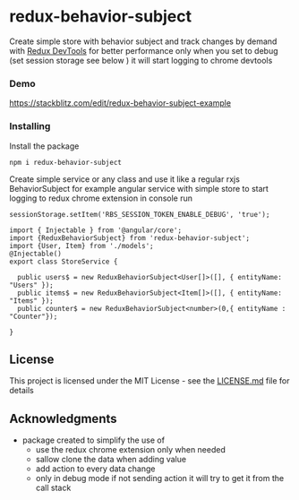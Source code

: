 # redux-behavior-subject

Create simple store with behavior subject and track changes by demand
with [Redux DevTools](https://chrome.google.com/webstore/detail/redux-devtools/lmhkpmbekcpmknklioeibfkpmmfibljd?hl=en)
for better performance only when you set to debug (set session storage see below ) it will start logging to chrome devtools

### Demo

https://stackblitz.com/edit/redux-behavior-subject-example

### Installing

Install the package

```
npm i redux-behavior-subject
```

Create simple service or any class and use it like a regular rxjs BehaviorSubject
for example angular service with simple store
to start logging to redux chrome extension in console run

```
sessionStorage.setItem('RBS_SESSION_TOKEN_ENABLE_DEBUG', 'true');
```

```
import { Injectable } from '@angular/core';
import {ReduxBehaviorSubject} from 'redux-behavior-subject';
import {User, Item} from './models';
@Injectable()
export class StoreService {

  public users$ = new ReduxBehaviorSubject<User[]>([], { entityName: "Users" });
  public items$ = new ReduxBehaviorSubject<Item[]>([], { entityName: "Items" });
  public counter$ = new ReduxBehaviorSubject<number>(0,{ entityName : "Counter"});

}
```

## License

This project is licensed under the MIT License - see the [LICENSE.md](LICENSE.md) file for details

## Acknowledgments

- package created to simplify the use of
  - use the redux chrome extension only when needed
  - sallow clone the data when adding value
  - add action to every data change
  - only in debug mode if not sending action it will try to get it from the call stack
